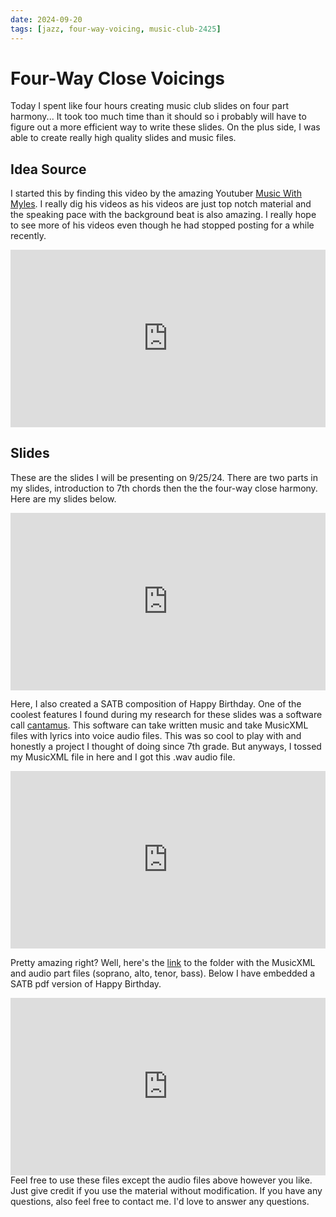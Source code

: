 ```yaml
---
date: 2024-09-20
tags: [jazz, four-way-voicing, music-club-2425]
---
```



# Four-Way Close Voicings
Today I spent like four hours creating music club slides on four part harmony... It took too much time than it should so i probably will have to figure out a more efficient way to write these slides. On the plus side, I was able to create really high quality slides and music files. 


## Idea Source
I started this by finding this video by the amazing Youtuber [Music With Myles](https://www.youtube.com/@MusicWithMyles). I really dig his videos as his videos are just top notch material and the speaking pace with the background beat is also amazing. I really hope to see more of his videos even though he had stopped posting for a while recently.
<div align="center" style="position: relative; width: 100%; aspect-ratio: 16/9;">
  <iframe src="https://www.youtube.com/embed/TTNhx2ZdWdI?si=F26aXjJrkWJ6VGT6" style="position: absolute; top: 0; left: 0; width: 100%; height: 100%;" frameborder="0" allow="accelerometer; autoplay; clipboard-write; encrypted-media; gyroscope; picture-in-picture; web-share" referrerpolicy="strict-origin-when-cross-origin" allowfullscreen title="YouTube video player"></iframe>
</div>


## Slides
These are the slides I will be presenting on 9/25/24. There are two parts in my slides, introduction to 7th chords then the the four-way close harmony. Here are my slides below.
<div align="center" style="position: relative; width: 100%; aspect-ratio: 16/9;">
  <iframe src="https://docs.google.com/presentation/d/1xpo0qzi6dqQVRMgfN1PdAL168MHv4_8MutthyWosFoo/embed?start=false&loop=false&delayms=3000" 
          style="position: absolute; top: 0; left: 0; width: 100%; height: 100%;" 
          frameborder="0" allowfullscreen="true" mozallowfullscreen="true" webkitallowfullscreen="true"></iframe>
</div>

Here, I also created a SATB composition of Happy Birthday. One of the coolest features I found during my research for these slides was a software call [cantamus](https://cantamus.app/). This software can take written music and take MusicXML files with lyrics into voice audio files. This was so cool to play with and honestly a project I thought of doing since 7th grade. But anyways, I tossed my MusicXML file in here and I got this .wav audio file.

<div align="center" style="position: relative; width: 100%; aspect-ratio: 16/9;">
  <iframe src="https://drive.google.com/file/d/1-Le1wlHmxzUchHt5sWooGhHy2hfWMF9r/preview" 
          style="position: absolute; top: 0; left: 0; width: 100%; height: 100%;" 
          frameborder="0" allowfullscreen="true" mozallowfullscreen="true" webkitallowfullscreen="true"></iframe>
</div>

Pretty amazing right? Well, here's the [link](https://drive.google.com/drive/folders/19tvzTLMqATLBWvfurgrPZeK_r7Figh_t?usp=sharing) to the folder with the MusicXML and audio part files (soprano, alto, tenor, bass). Below I have embedded a SATB pdf version of Happy Birthday.
<div align="center" style="position: relative; width: 100%; aspect-ratio: 16/9;">
  <iframe src="https://drive.google.com/file/d/1uesJhpd8tFv9gG-wywDxQbL6kBOQs3eq/preview" 
          style="position: absolute; top: 0; left: 0; width: 100%; height: 100%;" 
          frameborder="0" allowfullscreen="true" mozallowfullscreen="true" webkitallowfullscreen="true"></iframe>
</div>
Feel free to use these files except the audio files above however you like. Just give credit if you use the material without modification. If you have any questions, also feel free to contact me. I'd love to answer any questions.

<!--https://giscus.app/-->
<script src="https://giscus.app/client.js"
        data-repo="nathanielisna/nathanielisna.github.io"
        data-repo-id="R_kgDOMrKWXQ"
        data-category="General"
        data-category-id="DIC_kwDOMrKWXc4CiJ00"
        data-mapping="pathname"
        data-strict="0"
        data-reactions-enabled="1"
        data-emit-metadata="0"
        data-input-position="bottom"
        data-theme="preferred_color_scheme"
        data-lang="en"
        crossorigin="anonymous"
        async>
</script>